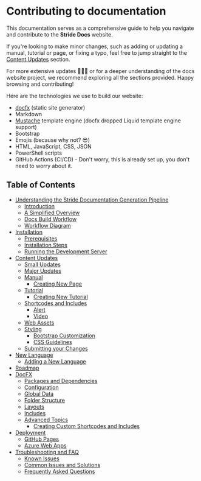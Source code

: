 ﻿# Contributing to documentation
This documentation serves as a comprehensive guide to help you navigate and contribute to the **Stride Docs** website.

If you're looking to make minor changes, such as adding or updating a manual, tutorial or page, or fixing a typo, feel free to jump straight to the [Content Updates](content#content-updates) section.

For more extensive updates 🤯🤦‍♂️ or for a deeper understanding of the docs website project, we recommend exploring all the sections provided. Happy browsing and contributing!

Here are the technologies we use to build our website:

- [docfx](https://dotnet.github.io/docfx/index.html) (static site generator)
- Markdown
- [Mustache](https://mustache.github.io/) template engine (docfx dropped Liquid template engine support)
- Bootstrap
- Emojis (because why not? 😎)
- HTML, JavaScript, CSS, JSON
- PowerShell scripts
- GitHub Actions (CI/CD) - Don't worry, this is already set up, you don't need to worry about it.

## Table of Contents

- [Understanding the Stride Documentation Generation Pipeline](documentation-generation-pipeline.md)
    - [Introduction](documentation-generation-pipeline.md#introduction)
    - [A Simplified Overview](documentation-generation-pipeline.md#a-simplified-overview)
    - [Docs Build Workflow](documentation-generation-pipeline.md#docs-build-workflow)
    - [Workflow Diagram](documentation-generation-pipeline.md#workflow-diagram)
- [Installation](installation.md)
    - [Prerequisites](installation.md#prerequisites)
    - [Installation Steps](installation.md#installation-steps)
    - [Running the Development Server](installation.md#running-the-development-server)
- [Content Updates](content.md#content-updates)
    - [Small Updates](content.md#small-updates)
    - [Major Updates](content.md#major-updates)
    - [Manual](content.md#manual)
      - [Creating New Page](content.md#creating-new-manual-page)
    - [Tutorial](content.md#tutorial)
      - [Creating New Tutorial](content.md#creating-new-tutorial-page)
    - [Shortcodes and Includes](content.md#shortcodes-and-includes)
      - [Alert](content.md#alert)
      - [Video](content.md#video)
    - [Web Assets](content.md#web-assets)
    - [Styling](content.md#styling)
      - [Bootstrap Customization](content.md#bootstrap-customization)
      - [CSS Guidelines](content.md#css-guidelines)
    - [Submitting your Changes](content.md#submitting-your-changes)
- [New Language](new-language.md)
    - [Adding a New Language](new-language.md#adding-a-new-language)
- [Roadmap](roadmap.md)
- [DocFX](docfx.md)
    - [Packages and Dependencies](eleventy.md#packages-and-dependencies)
    - [Configuration](eleventy.md#configuration)
    - [Global Data](eleventy.md#global-data)
    - [Folder Structure](eleventy.md#folder-structure)
    - [Layouts](eleventy.md#layouts)
    - [Includes](eleventy.md#includes)
    - [Advanced Topics](eleventy.md#advanced-topics)
        - [Creating Custom Shortcodes and Includes](eleventy.md#creating-custom-shortcodes-and-includes)
- [Deployment](deployment.md)
    - [GitHub Pages](deployment.md#github-pages)
    - [Azure Web Apps](deployment.md#azure-web-apps)
- [Troubleshooting and FAQ](troubleshooting-and-faq.md)
    - [Known Issues](troubleshooting-and-faq.md#known-issues)
    - [Common Issues and Solutions](troubleshooting-and-faq.md#common-issues-and-solutions)
    - [Frequently Asked Questions](troubleshooting-and-faq.md#frequently-asked-questions)